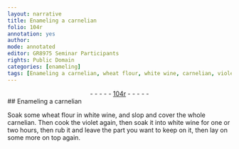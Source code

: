 ```yaml
---
layout: narrative
title: Enameling a carnelian
folio: 104r
annotation: yes
author:
mode: annotated
editor: GR8975 Seminar Participants
rights: Public Domain
categories: [enameling]
tags: [Enameling a carnelian, wheat flour, white wine, carnelian, violet]
---
```


 <div class="folio" align="center">- - - - - <a href="http://gallica.bnf.fr/ark:/12148/btv1b10500001g/f213.image" target="_blank">104r</a> - - - - - </div>     
## <span class="material"><span class="plant">Enameling a carnelian</span></span>

 
<span class="activity"></span>Soak some <span class="material">wheat flour</span> in <span class="material">white wine</span>, and slop and cover the whole <span class="material"><span class="plant">carnelian</span></span>. Then cook the <span class="material"><span class="plant">violet</span></span> again, then soak it into <span class="material">white wine</span> for one or two <span class="unit">hours</span>, then rub it and leave the part you want to keep on it, then lay on some more on top again.
 